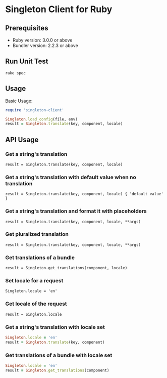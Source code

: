 # Singleton Client for Ruby

## Prerequisites
- Ruby version: 3.0.0 or above
- Bundler version: 2.2.3 or above

## Run Unit Test
`rake spec`

## Usage

Basic Usage:

```ruby
require 'singleton-client'

Singleton.load_config(file, env)
result = Singleton.translate(key, component, locale)
```
## API Usage

### Get a string's translation
`result = Singleton.translate(key, component, locale)`

### Get a string's translation with default value when no translation
`result = Singleton.translate(key, component, locale) { 'default value' }`

### Get a string's translation and format it with placeholders
`result = Singleton.translate(key, component, locale, **args)`

### Get pluralized translation
`result = Singleton.translate(key, component, locale, **args)`

### Get translations of a bundle
`result = Singleton.get_translations(component, locale)`

### Set locale for a request
`Singleton.locale = 'en'`

### Get locale of the request
`result = Singleton.locale`

### Get a string's translation with locale set
```ruby
Singleton.locale = 'en'
result = Singleton.translate(key, component)
```

### Get translations of a bundle with locale set
```ruby
Singleton.locale = 'en'
result = Singleton.get_translations(component)
```
